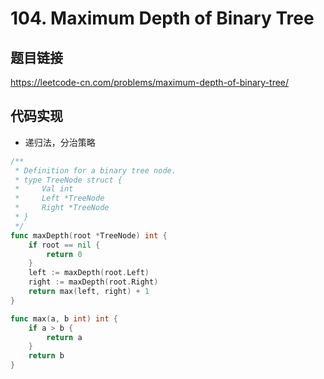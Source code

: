 # 104. Maximum Depth of Binary Tree

## 题目链接

https://leetcode-cn.com/problems/maximum-depth-of-binary-tree/

## 代码实现
- 递归法，分治策略
```go
/**
 * Definition for a binary tree node.
 * type TreeNode struct {
 *     Val int
 *     Left *TreeNode
 *     Right *TreeNode
 * }
 */
func maxDepth(root *TreeNode) int {
    if root == nil {
        return 0
    }
    left := maxDepth(root.Left)
    right := maxDepth(root.Right)
    return max(left, right) + 1
}

func max(a, b int) int {
    if a > b {
        return a
    }
    return b
}
```

